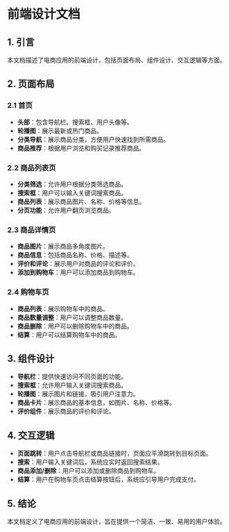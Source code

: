 # 前端设计文档

## 1. 引言

本文档描述了电商应用的前端设计，包括页面布局、组件设计、交互逻辑等方面。

## 2. 页面布局

### 2.1 首页

- **头部**：包含导航栏、搜索框、用户头像等。
- **轮播图**：展示最新或热门商品。
- **分类导航**：展示商品分类，方便用户快速找到所需商品。
- **商品推荐**：根据用户浏览和购买记录推荐商品。

### 2.2 商品列表页

- **分类筛选**：允许用户根据分类筛选商品。
- **搜索框**：用户可以输入关键词搜索商品。
- **商品列表**：展示商品图片、名称、价格等信息。
- **分页功能**：允许用户翻页浏览商品。

### 2.3 商品详情页

- **商品图片**：展示商品多角度图片。
- **商品信息**：包括商品名称、价格、描述等。
- **评价和评论**：展示用户对商品的评论和评价。
- **添加到购物车**：用户可以添加商品到购物车。

### 2.4 购物车页

- **商品列表**：展示购物车中的商品。
- **商品数量调整**：用户可以调整商品数量。
- **商品删除**：用户可以删除购物车中的商品。
- **结算**：用户可以结算购物车中的商品。

## 3. 组件设计

- **导航栏**：提供快速访问不同页面的功能。
- **搜索框**：允许用户输入关键词搜索商品。
- **轮播图**：展示图片和链接，吸引用户注意力。
- **商品卡片**：展示商品的基本信息，如图片、名称、价格等。
- **评价组件**：展示商品的评价和评论。

## 4. 交互逻辑

- **页面跳转**：用户点击导航栏或商品链接时，页面应平滑跳转到目标页面。
- **搜索**：用户输入关键词后，系统应实时返回搜索结果。
- **商品添加/删除**：用户可以添加或删除商品到购物车。
- **结算**：用户在购物车页点击结算按钮后，系统应引导用户完成支付。

## 5. 结论

本文档定义了电商应用的前端设计，旨在提供一个简洁、一致、易用的用户体验。